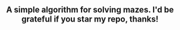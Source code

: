 <h2 align="center"> A simple algorithm for solving mazes. I'd be grateful if you star my repo, thanks! </h2>
